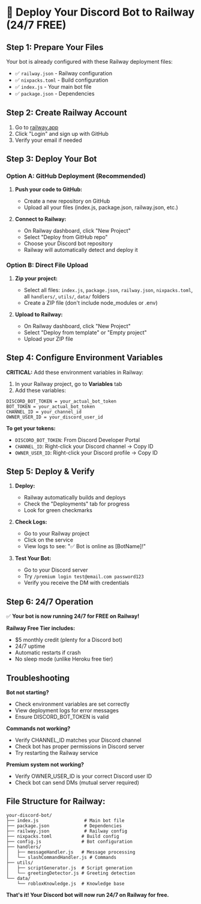 # 🚀 Deploy Your Discord Bot to Railway (24/7 FREE)

## Step 1: Prepare Your Files

Your bot is already configured with these Railway deployment files:
- ✅ `railway.json` - Railway configuration
- ✅ `nixpacks.toml` - Build configuration  
- ✅ `index.js` - Your main bot file
- ✅ `package.json` - Dependencies

## Step 2: Create Railway Account

1. Go to [railway.app](https://railway.app)
2. Click "Login" and sign up with GitHub
3. Verify your email if needed

## Step 3: Deploy Your Bot

### Option A: GitHub Deployment (Recommended)
1. **Push your code to GitHub:**
   - Create a new repository on GitHub
   - Upload all your files (index.js, package.json, railway.json, etc.)
   
2. **Connect to Railway:**
   - On Railway dashboard, click "New Project"
   - Select "Deploy from GitHub repo"
   - Choose your Discord bot repository
   - Railway will automatically detect and deploy it

### Option B: Direct File Upload
1. **Zip your project:**
   - Select all files: `index.js`, `package.json`, `railway.json`, `nixpacks.toml`, all `handlers/`, `utils/`, `data/` folders
   - Create a ZIP file (don't include node_modules or .env)

2. **Upload to Railway:**
   - On Railway dashboard, click "New Project"
   - Select "Deploy from template" or "Empty project"
   - Upload your ZIP file

## Step 4: Configure Environment Variables

**CRITICAL:** Add these environment variables in Railway:

1. In your Railway project, go to **Variables** tab
2. Add these variables:

```
DISCORD_BOT_TOKEN = your_actual_bot_token
BOT_TOKEN = your_actual_bot_token  
CHANNEL_ID = your_channel_id
OWNER_USER_ID = your_discord_user_id
```

**To get your tokens:**
- `DISCORD_BOT_TOKEN`: From Discord Developer Portal
- `CHANNEL_ID`: Right-click your Discord channel → Copy ID
- `OWNER_USER_ID`: Right-click your Discord profile → Copy ID

## Step 5: Deploy & Verify

1. **Deploy:**
   - Railway automatically builds and deploys
   - Check the "Deployments" tab for progress
   - Look for green checkmarks

2. **Check Logs:**
   - Go to your Railway project
   - Click on the service
   - View logs to see: "✅ Bot is online as [BotName]!"

3. **Test Your Bot:**
   - Go to your Discord server
   - Try `/premium login test@email.com password123`
   - Verify you receive the DM with credentials

## Step 6: 24/7 Operation

✅ **Your bot is now running 24/7 for FREE on Railway!**

**Railway Free Tier includes:**
- $5 monthly credit (plenty for a Discord bot)
- 24/7 uptime
- Automatic restarts if crash
- No sleep mode (unlike Heroku free tier)

## Troubleshooting

**Bot not starting?**
- Check environment variables are set correctly
- View deployment logs for error messages
- Ensure DISCORD_BOT_TOKEN is valid

**Commands not working?**
- Verify CHANNEL_ID matches your Discord channel
- Check bot has proper permissions in Discord server
- Try restarting the Railway service

**Premium system not working?**
- Verify OWNER_USER_ID is your correct Discord user ID
- Check bot can send DMs (mutual server required)

## File Structure for Railway:
```
your-discord-bot/
├── index.js                 # Main bot file
├── package.json             # Dependencies
├── railway.json             # Railway config
├── nixpacks.toml           # Build config
├── config.js               # Bot configuration
├── handlers/
│   ├── messageHandler.js   # Message processing
│   └── slashCommandHandler.js # Commands
├── utils/
│   ├── scriptGenerator.js  # Script generation
│   └── greetingDetector.js # Greeting detection
└── data/
    └── robloxKnowledge.js  # Knowledge base
```

**That's it! Your Discord bot will now run 24/7 on Railway for free.**